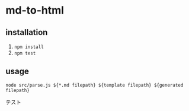 # md-to-html

## installation

1. `npm install`
2. `npm test`

## usage

`node src/parse.js ${*.md filepath} ${template filepath} ${generated filepath}`

テスト
